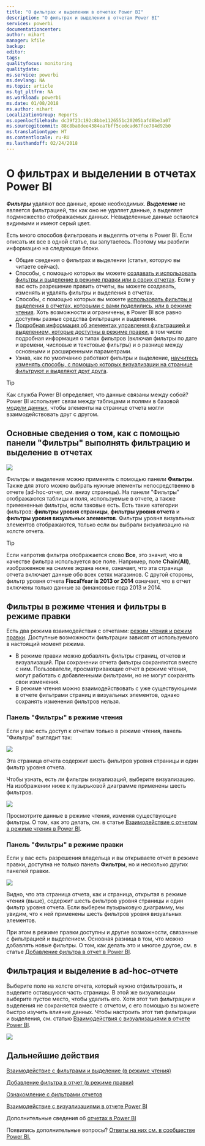 ```yaml
---
title: "О фильтрах и выделении в отчетах Power BI"
description: "О фильтрах и выделении в отчетах Power BI"
services: powerbi
documentationcenter: 
author: mihart
manager: kfile
backup: 
editor: 
tags: 
qualityfocus: monitoring
qualitydate: 
ms.service: powerbi
ms.devlang: NA
ms.topic: article
ms.tgt_pltfrm: NA
ms.workload: powerbi
ms.date: 01/08/2018
ms.author: mihart
LocalizationGroup: Reports
ms.openlocfilehash: dc39f23c192c8bbe1126551c20205bafd8be3a07
ms.sourcegitcommit: 88c8ba8dee4384ea7bff5cedcad67fce784d92b0
ms.translationtype: HT
ms.contentlocale: ru-RU
ms.lasthandoff: 02/24/2018
---
```

# <a name="about-filters-and-highlighting-in-power-bi-reports"></a>О фильтрах и выделении в отчетах Power BI
***Фильтры*** удаляют все данные, кроме необходимых.  ***Выделение*** не является фильтрацией, так как оно не удаляет данные, а выделяет подмножество отображаемых данных. Невыделенные данные остаются видимыми и имеют серый цвет.

Есть много способов фильтровать и выделять отчеты в Power BI. Если описать их все в одной статье, вы запутаетесь. Поэтому мы разбили информацию на следующие блоки.

* Общие сведения о фильтрах и выделении (статья, которую вы читаете сейчас).
* Способы, с помощью которых вы можете [создавать и использовать фильтры и выделение в режиме правки или в своих отчетах](power-bi-report-add-filter.md). Если у вас есть разрешение править отчеты, вы можете создавать, изменять и удалять фильтры и выделения в отчетах.
* Способы, с помощью которых вы можете [использовать фильтры и выделения в отчетах, которыми с вами поделились, или в режиме чтения](service-reading-view-and-editing-view.md). Хоть возможности и ограничены, в Power BI все равно доступны разные средства фильтрации и выделения.  
* [Подробная информация об элементах управления фильтрацией и выделением, которые доступны в режиме правки](power-bi-how-to-report-filter.md), в том числе подробная информация о типах фильтров (включая фильтры по дате и времени, числовые и текстовые фильтры) и о разнице между основными и расширенными параметрами.
* Узнав, как по умолчанию работают фильтры и выделение, [научитесь изменять способы, с помощью которых визуализации на странице фильтруют и выделяют друг друга](service-reports-visual-interactions.md).

> [!TIP]
> Как служба Power BI определяет, что данные связаны между собой?  Power BI использует связи между таблицами и полями в базовой [модели данных](https://support.office.com/article/Create-a-Data-Model-in-Excel-87e7a54c-87dc-488e-9410-5c75dbcb0f7b?ui=en-US&rs=en-US&ad=US), чтобы элементы на странице отчета могли взаимодействовать друг с другом.
> 
> 

## <a name="introduction-to-filters-and-highlighting-in-reports-using-the-filters-pane"></a>Основные сведения о том, как с помощью панели "Фильтры" выполнять фильтрацию и выделение в отчетах
![](media/power-bi-reports-filters-and-highlighting/power-bi-add-filter-reading-view.png)

Фильтры и выделение можно применять с помощью панели **Фильтры**. Также для этого можно выбрать нужные элементы непосредственно в отчете (ad-hoc-отчет, см. внизу страницы). На панели "Фильтры" отображаются таблицы и поля, используемые в отчете, а также примененные фильтры, если таковые есть. Есть такие категории фильтров: **фильтры уровня страницы**, **фильтры уровня отчета** и **фильтры уровня визуальных элементов**.  Фильтры уровня визуальных элементов отображаются, только если вы выбрали визуализацию на холсте отчета.

> [!TIP]
> Если напротив фильтра отображается слово **Все**, это значит, что в качестве фильтра используется все поле.  Например, поле **Chain(All)**, изображенное на снимке экрана ниже, означает, что эта страница отчета включает данные обо всех сетях магазинов.  С другой стороны, фильтр уровня отчета **FiscalYear is 2013 or 2014** означает, что в отчет включены только данные за финансовые года 2013 и 2014.
> 
> 

## <a name="filters-in-reading-view-versus-editing-view"></a>Фильтры в режиме чтения и фильтры в режиме правки
Есть два режима взаимодействия с отчетами: [режим чтения и режим правки](service-reading-view-and-editing-view.md).  Доступные возможности фильтрации зависят от используемого в настоящий момент режима.

* В режиме правки можно добавлять фильтры страниц, отчетов и визуализаций. При сохранении отчета фильтры сохраняются вместе с ним. Пользователи, просматривающие отчет в режиме чтения, могут работать с добавленными фильтрами, но не могут сохранять свои изменения.
* В режиме чтения можно взаимодействовать с уже существующими в отчете фильтрами страниц и визуальных элементов, однако сохранять изменения фильтров нельзя.

### <a name="the-filters-pane-in-reading-view"></a>Панель "Фильтры" в режиме чтения
Если у вас есть доступ к отчетам только в режиме чтения, панель "Фильтры" выглядит так:

![](media/power-bi-reports-filters-and-highlighting/power-bi-filter-reading-view.png)

Эта страница отчета содержит шесть фильтров уровня страницы и один фильтр уровня отчета.

Чтобы узнать, есть ли фильтры визуализаций, выберите визуализацию. На изображении ниже к пузырьковой диаграмме применены шесть фильтров.

![](media/power-bi-reports-filters-and-highlighting/power-bi-filter-visual-level.png)

Просмотрите данные в режиме чтения, изменяя существующие фильтры. О том, как это делать, см. в статье [Взаимодействие с отчетом в режиме чтения в Power BI](service-reading-view-and-editing-view.md).

### <a name="the-filters-pane-in-editing-view"></a>Панель "Фильтры" в режиме правки
Если у вас есть разрешения владельца и вы открываете отчет в режиме правки, доступна не только панель **Фильтры**, но и несколько других панелей правки.

![](media/power-bi-reports-filters-and-highlighting/power-bi-add-filter-editing-view.png)

Видно, что эта страница отчета, как и страница, открытая в режиме чтения (выше), содержит шесть фильтров уровня страницы и один фильтр уровня отчета. Если выберем пузырьковую диаграмму, мы увидим, что к ней применены шесть фильтров уровня визуальных элементов.

При этом в режиме правки доступны и другие возможности, связанные с фильтрацией и выделением. Основная разница в том, что можно добавлять новые фильтры. О том, как делать это и многое другое, см. в статье [Добавление фильтра в отчет в Power BI](power-bi-report-add-filter.md).

## <a name="ad-hoc-filterting-and-highlighting"></a>Фильтрация и выделение в ad-hoc-отчете
Выберите поле на холсте отчета, который нужно отфильтровать, и выделите оставшуюся часть страницы. В этой же визуализации выберите пустое место, чтобы удалить его. Хотя этот тип фильтрации и выделения не сохраняется вместе с отчетом, с его помощью вы можете быстро изучить влияние данных. Чтобы настроить этот тип фильтрации и выделения, см. статью [Взаимодействия с визуализациями в отчете Power BI](service-reports-visual-interactions.md).

![](media/power-bi-reports-filters-and-highlighting/power-bi-adhoc-filter.gif)

## <a name="next-steps"></a>Дальнейшие действия
[Взаимодействие с фильтрами и выделение (в режиме чтения)](service-reading-view-and-editing-view.md)

[Добавление фильтра в отчет (в режиме правки)](power-bi-report-add-filter.md)

[Ознакомление с фильтрами отчетов](power-bi-how-to-report-filter.md)

[Взаимодействие с визуализациями в отчете Power BI](service-reports-visual-interactions.md)

Дополнительные сведения об [отчетах в Power BI](service-reports.md)

Появились дополнительные вопросы? [Ответы на них см. в сообществе Power BI.](http://community.powerbi.com/)

